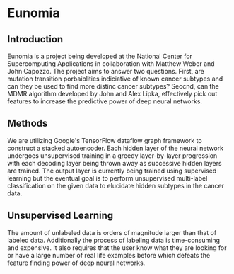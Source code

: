 # Eunomia

## Introduction
Eunomia is a project being developed at the National Center for Supercomputing Applications in collaboration with
Matthew Weber and John Capozzo. The project aims to answer two questions. First, are mutation transition porbaiblities
indiciative of known cancer subtypes and can they be used to find more distinc cancer subtypes? Seocnd, can the MDMR
algorithm developed by John and Alex Lipka, effectively pick out features to increase the predictive power of deep
neural networks.

## Methods
We are utilizing Google's TensorFlow dataflow graph framework to construct a stacked autoencoder. Each hidden layer
of the neural network undergoes unsupervised training in a greedy layer-by-layer progression with each decoding layer
being thrown away as successive hidden layers are trained. The output layer is currently being trained using supervised
learning but the eventual goal is to perform unsupervised multi-label classification on the given data to elucidate
hidden subtypes in the cancer data.

## Unsupervised Learning
The amount of unlabeled data is orders of magnitude larger than that of labeled data. Additionally the process of
labeling data is time-consuming and expensive. It also requires that the user know what they are looking for or have
a large number of real life examples before which defeats the feature finding power of deep neural networks.
